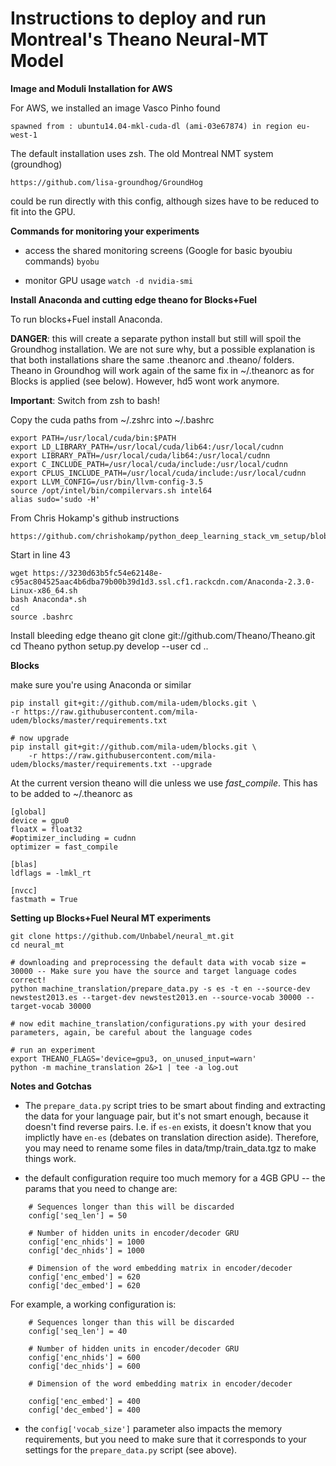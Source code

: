 # Instructions to deploy and run Montreal's Theano Neural-MT Model  

**Image and Moduli Installation for AWS**

For AWS, we installed an image Vasco Pinho found

    spawned from : ubuntu14.04-mkl-cuda-dl (ami-03e67874) in region eu-west-1 

The default installation uses zsh. The old Montreal NMT system (groundhog) 

    https://github.com/lisa-groundhog/GroundHog

could be run directly with this config, although sizes have to be reduced to fit
into the GPU.

**Commands for monitoring your experiments**

- access the shared monitoring screens (Google for basic byoubiu commands)
`byobu` 

- monitor GPU usage
`watch -d nvidia-smi`

**Install Anaconda and cutting edge theano for Blocks+Fuel**

To run blocks+Fuel install Anaconda. 

**DANGER**: this will create a separate python install but still will spoil the
Groundhog installation. We are not sure why, but a possible explanation is that
both installations share the same .theanorc and .theano/ folders. Theano in
Groundhog will work again of the same fix in ~/.theanorc as for Blocks is
applied (see below). However, hd5 wont work anymore.

**Important**: Switch from zsh to bash! 

Copy the cuda paths from ~/.zshrc into ~/.bashrc

    export PATH=/usr/local/cuda/bin:$PATH
    export LD_LIBRARY_PATH=/usr/local/cuda/lib64:/usr/local/cudnn
    export LIBRARY_PATH=/usr/local/cuda/lib64:/usr/local/cudnn
    export C_INCLUDE_PATH=/usr/local/cuda/include:/usr/local/cudnn
    export CPLUS_INCLUDE_PATH=/usr/local/cuda/include:/usr/local/cudnn
    export LLVM_CONFIG=/usr/bin/llvm-config-3.5
    source /opt/intel/bin/compilervars.sh intel64
    alias sudo='sudo -H'

From Chris Hokamp's github instructions

    https://github.com/chrishokamp/python_deep_learning_stack_vm_setup/blob/master/install_python_deep_learning_stack.sh

Start in line 43

    wget https://3230d63b5fc54e62148e-c95ac804525aac4b6dba79b00b39d1d3.ssl.cf1.rackcdn.com/Anaconda-2.3.0-Linux-x86_64.sh
    bash Anaconda*.sh
    cd
    source .bashrc

Install bleeding edge theano
    git clone git://github.com/Theano/Theano.git
    cd Theano
    python setup.py develop --user
    cd ..

**Blocks**

make sure you're using Anaconda or similar

    pip install git+git://github.com/mila-udem/blocks.git \
    -r https://raw.githubusercontent.com/mila-udem/blocks/master/requirements.txt

    # now upgrade
    pip install git+git://github.com/mila-udem/blocks.git \
        -r https://raw.githubusercontent.com/mila-udem/blocks/master/requirements.txt --upgrade

At the current version theano will die unless we use *fast_compile*. This has
to be added to ~/.theanorc as 

    [global]
    device = gpu0
    floatX = float32
    #optimizer_including = cudnn
    optimizer = fast_compile
    
    [blas]
    ldflags = -lmkl_rt
    
    [nvcc]
    fastmath = True

**Setting up Blocks+Fuel Neural MT experiments**

```
git clone https://github.com/Unbabel/neural_mt.git
cd neural_mt

# downloading and preprocessing the default data with vocab size = 30000 -- Make sure you have the source and target language codes correct!
python machine_translation/prepare_data.py -s es -t en --source-dev newstest2013.es --target-dev newstest2013.en --source-vocab 30000 --target-vocab 30000

# now edit machine_translation/configurations.py with your desired parameters, again, be careful about the language codes

# run an experiment
export THEANO_FLAGS='device=gpu3, on_unused_input=warn'
python -m machine_translation 2&>1 | tee -a log.out 
```

**Notes and Gotchas**
- The `prepare_data.py` script tries to be smart about finding and extracting the data for your language pair, but it's not smart enough, because it doesn't find reverse pairs. I.e. if `es-en` exists, it doesn't know that you implictly have `en-es` (debates on translation direction aside). Therefore, you may need to rename some files in data/tmp/train_data.tgz to make things work.

- the default configuration require too much memory for a 4GB GPU -- the params that you need to change are: 
```
    # Sequences longer than this will be discarded
    config['seq_len'] = 50

    # Number of hidden units in encoder/decoder GRU
    config['enc_nhids'] = 1000
    config['dec_nhids'] = 1000

    # Dimension of the word embedding matrix in encoder/decoder
    config['enc_embed'] = 620
    config['dec_embed'] = 620

```

For example, a working configuration is:

```
    # Sequences longer than this will be discarded
    config['seq_len'] = 40

    # Number of hidden units in encoder/decoder GRU
    config['enc_nhids'] = 600
    config['dec_nhids'] = 600

    # Dimension of the word embedding matrix in encoder/decoder

    config['enc_embed'] = 400
    config['dec_embed'] = 400
```

- the `config['vocab_size']` parameter also impacts the memory requirements, but you need to make sure that it corresponds to your settings for the `prepare_data.py` script (see above).
